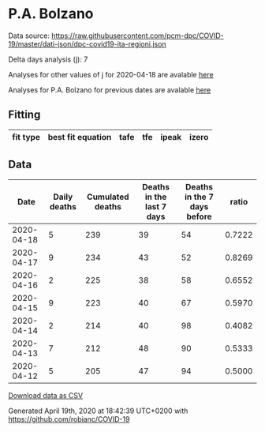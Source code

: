 # P.A. Bolzano

Data source: https://raw.githubusercontent.com/pcm-dpc/COVID-19/master/dati-json/dpc-covid19-ita-regioni.json

Delta days analysis (j): 7

Analyses for other values of j for 2020-04-18 are avalable [here](../2020-04-18/README.md)

Analyses for P.A. Bolzano for previous dates are avalable [here](../README.md)

## Fitting 
|fit type|best fit equation|tafe|tfe|ipeak|izero|
|-------|-----|--------|------|---|---|

## Data
|Date|Daily deaths|Cumulated deaths|Deaths in the last 7 days|Deaths in the 7 days before|ratio|
|----|----------|-----------|-------|--------------------|-----|
|2020-04-18|5|239|39|54|0.7222|
|2020-04-17|9|234|43|52|0.8269|
|2020-04-16|2|225|38|58|0.6552|
|2020-04-15|9|223|40|67|0.5970|
|2020-04-14|2|214|40|98|0.4082|
|2020-04-13|7|212|48|90|0.5333|
|2020-04-12|5|205|47|94|0.5000|

[Download data as CSV](COVID-19_p.a._bolzano_j7_2020-04-18.csv)

Generated April 19th, 2020 at 18:42:39 UTC+0200 with https://github.com/robianc/COVID-19
